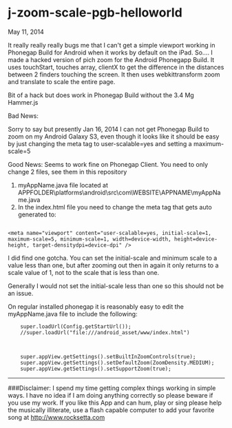 j-zoom-scale-pgb-helloworld
======



May 11, 2014

It really really really bugs me that I can't get a simple viewport working in Phonegap Build for Android when it works by default on the iPad.  So.... I made a hacked version of pich zoom for the Android Phonegapp Build. It uses touchStart, touches array, clientX to get the difference in the distances between 2 finders touching the screen. It then uses webkittransform zoom and translate to scale the entire page.



Bit of a hack but does work in Phonegap Build without the 3.4 Mg Hammer.js 



















Bad News:

Sorry to say but presently Jan 16, 2014 I can not get Phonegap Build to zoom on my Android Galaxy S3, even though it looks like it should be easy by just changing the meta tag to user-scalable=yes and setting a maximum-scale=5



Good News:
Seems to work fine on Phonegap Client. You need to only change 2 files, see them in this repository

1.  myAppName.java file located at  APPFOLDER\platforms\android\src\com\WEBSITE\APPNAME\myAppName.java
2.  In the index.html file you need to change the meta tag that gets auto generated to: 
 
```

<meta name="viewport" content="user-scalable=yes, initial-scale=1, maximum-scale=5, minimum-scale=1, width=device-width, height=device-height, target-densitydpi=device-dpi" />

```

I did find one gotcha. You can set the initial-scale and minimum scale to a value less than one, but after zooming out then in again it only returns to a scale value of 1, not to the scale that is less than one.

Generally I would not set the initial-scale less than one so this should not be an issue.

On regular installed phonegap it is reasonably easy to edit the myAppName.java file to include the following:


        super.loadUrl(Config.getStartUrl());
        //super.loadUrl("file:///android_asset/www/index.html")



        super.appView.getSettings().setBuiltInZoomControls(true);
        super.appView.getSettings().setDefaultZoom(ZoomDensity.MEDIUM);
        super.appView.getSettings().setSupportZoom(true);







************************************************************************************************************

###Disclaimer: I spend my time getting complex things working in simple ways. I have no idea if I am doing anything correctly so please beware if you use my work. If you like this App and can hum, play or sing please help the musically illiterate, use a flash capable computer to add your favorite song at http://www.rocksetta.com 





